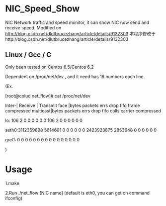 NIC_Speed_Show
==============

NIC Network traffic and speed monitor, it can show NIC now send and receive speed.
Modified on http://blog.csdn.net/dlutbrucezhang/article/details/9132303
本程序修改于http://blog.csdn.net/dlutbrucezhang/article/details/9132303

Linux / Gcc / C
--------------
Only been tested on Centos 6.5/Centos 6.2

Dependent on /proc/net/dev , and it need has 16 numbers each line.

(Ex.

[root@colud net_flow]# cat /proc/net/dev

Inter-|   Receive                                                |  Transmit
 face |bytes    packets errs drop fifo frame compressed multicast|bytes    packets errs drop fifo colls carrier compressed
 
 lo:     106       2    0    0    0     0          0         0      106       2    0    0    0     0       0          0
 
 seth0:3112359898 5614601    0    0    0     0          0         0 2423923875 2853648    0    0    0     0       0          0

gre0:       0       0    0    0    0     0          0         0        0       0    0    0    0     0       0          0

)

Usage
=============
1.make

2.Run ./net_flow [NIC name] (default is eth0, you can get on command ifconfig)
